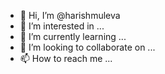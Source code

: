 - 👋 Hi, I’m @harishmuleva
- 👀 I’m interested in ...
- 🌱 I’m currently learning ...
- 💞️ I’m looking to collaborate on ...
- 📫 How to reach me ...

<!---
harishmuleva/harishmuleva is a ✨ special ✨ repository because its `README.md` (this file) appears on your GitHub profile.
You can click the Preview link to take a look at your changes.
--->
